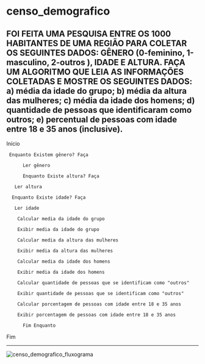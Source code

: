 # censo_demografico
FOI FEITA UMA PESQUISA ENTRE OS 1000 HABITANTES DE UMA REGIÃO PARA COLETAR OS SEGUINTES DADOS: GÊNERO (0-feminino, 1-masculino, 2-outros ), IDADE E ALTURA. FAÇA UM ALGORITMO QUE LEIA AS INFORMAÇÕES COLETADAS E MOSTRE OS SEGUINTES DADOS:  a) média da idade do grupo; b) média da altura das mulheres; c) média da idade dos homens; d) quantidade de pessoas que identificaram como outros; e) percentual de pessoas com idade entre 18 e 35 anos (inclusive).
------------------------------------------------------

Início

     Enquanto Existem gênero? Faça
     
     	  Ler gênero
	   
          Enquanto Existe altura? Faça
	  
	   Ler altura
	   
	  Enquanto Existe idade? Faça
	  
	   Ler idade
	   
		Calcular media da idade do grupo
		
		Exibir media da idade do grupo
		
		Calcular media da altura das mulheres
		
		Exibir media da altura das mulheres
		
		Calcular media da idade dos homens 
		
		Exibir media da idade dos homens
		
		Calcular quantidade de pessoas que se identificam como "outros"
		
		Exibir quantidade de pessoas que se identificam como "outros"
		
		Calcular porcentagem de pessoas com idade entre 18 e 35 anos
		
		Exibir porcentagem de pessoas com idade entre 18 e 35 anos
		
          Fim Enquanto    

Fim


--------------------------------------------------------
![censo_demografico_fluxograma](https://user-images.githubusercontent.com/103973688/169707976-9920b439-6797-402a-98cb-74de5aa52e0a.jpeg)
